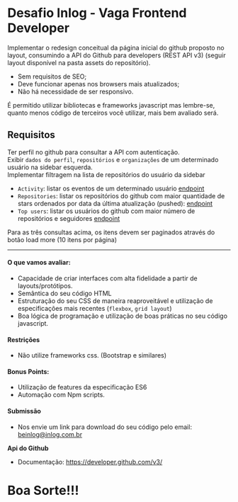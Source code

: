 # Desafio Inlog - Vaga Frontend Developer
Implementar o redesign conceitual da página inicial do github proposto no layout, consumindo a API do Github para developers (REST API v3)
(seguir layout disponível na pasta assets do repositório).

- Sem requisitos de SEO;
- Deve funcionar apenas nos browsers mais atualizados;
- Não há necessidade de ser responsivo.

É permitido utilizar bibliotecas e frameworks javascript mas lembre-se, quanto menos código de
terceiros você utilizar, mais bem avaliado será.

## Requisitos ##
Ter perfil no github para consultar a API com autenticação.  
Exibir `dados do perfil`, `repositórios` e `organizações` de um determinado usuário na sidebar esquerda.  
Implementar filtragem na lista de repositórios do usuário da sidebar

- `Activity`: listar os eventos de um determinado usuário [endpoint](https://developer.github.com/v3/activity/events/)  
- `Repositories`: listar os repositórios do github com maior quantidade de stars ordenados por data da última atualização (pushed): [endpoint](https://developer.github.com/v3/search/#search-repositories)
- `Top users`: listar os usuários do github com maior número de repositórios e seguidores [endpoint](https://developer.github.com/v3/search/#search-users)

Para as três consultas acima, os itens devem ser paginados através do botão load more (10 itens por página)

---

#### O que vamos avaliar:
 - Capacidade de criar interfaces com alta fidelidade a partir de layouts/protótipos.
 - Semântica do seu código HTML
 - Estruturação do seu CSS de maneira reaproveitável e utilização de especificações mais recentes (`flexbox`, `grid layout`)
 - Boa lógica de programação e utilização de boas práticas no seu código javascript.

#### Restrições
 - Não utilize frameworks css. (Bootstrap e similares)

#### Bonus Points:
 -  Utilização de features da especificação ES6
 -  Automação com Npm scripts.

#### Submissão
 - Nos envie um link para download do seu código pelo email: beinlog@inlog.com.br


 **Api do Github**
 - Documentação: https://developer.github.com/v3/


# Boa Sorte!!!
